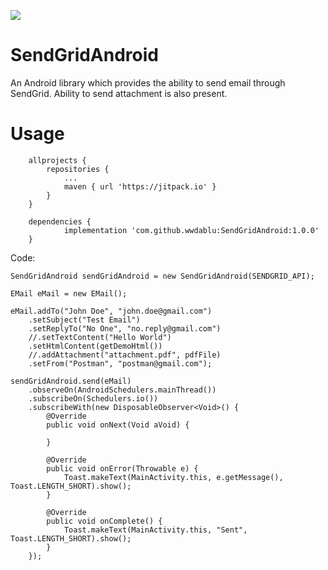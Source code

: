 [![](https://jitpack.io/v/wwdablu/SendGridAndroid.svg)](https://jitpack.io/#wwdablu/SendGridAndroid)  

# SendGridAndroid  
An Android library which provides the ability to send email through SendGrid. Ability to send attachment is also present.  

# Usage  
```
	allprojects {
		repositories {
			...
			maven { url 'https://jitpack.io' }
		}
	}

	dependencies {
	        implementation 'com.github.wwdablu:SendGridAndroid:1.0.0'
	}
```  
Code:  
```  
SendGridAndroid sendGridAndroid = new SendGridAndroid(SENDGRID_API);

EMail eMail = new EMail();

eMail.addTo("John Doe", "john.doe@gmail.com")
    .setSubject("Test Email")
    .setReplyTo("No One", "no.reply@gmail.com")
    //.setTextContent("Hello World")
    .setHtmlContent(getDemoHtml())
    //.addAttachment("attachment.pdf", pdfFile)
    .setFrom("Postman", "postman@gmail.com");
    
sendGridAndroid.send(eMail)
    .observeOn(AndroidSchedulers.mainThread())
    .subscribeOn(Schedulers.io())
    .subscribeWith(new DisposableObserver<Void>() {
        @Override
        public void onNext(Void aVoid) {

        }

        @Override
        public void onError(Throwable e) {
            Toast.makeText(MainActivity.this, e.getMessage(), Toast.LENGTH_SHORT).show();
        }

        @Override
        public void onComplete() {
            Toast.makeText(MainActivity.this, "Sent", Toast.LENGTH_SHORT).show();
        }
    });
```
